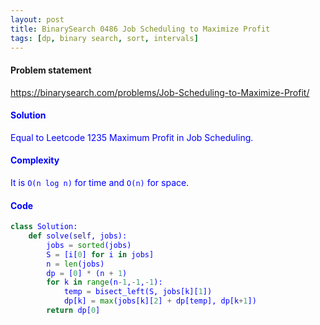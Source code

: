 ```yaml
---
layout: post
title: BinarySearch 0486 Job Scheduling to Maximize Profit
tags: [dp, binary search, sort, intervals]
---
```


#### Problem statement

<a href="https://binarysearch.com/problems/Job-Scheduling-to-Maximize-Profit/"> <font color = blue>https://binarysearch.com/problems/Job-Scheduling-to-Maximize-Profit/

#### Solution
Equal to Leetcode 1235 Maximum Profit in Job Scheduling.

#### Complexity
It is `O(n log n)` for time and `O(n)` for space.

#### Code
```python
class Solution:
    def solve(self, jobs):
        jobs = sorted(jobs)
        S = [i[0] for i in jobs]
        n = len(jobs)
        dp = [0] * (n + 1)
        for k in range(n-1,-1,-1):
            temp = bisect_left(S, jobs[k][1])
            dp[k] = max(jobs[k][2] + dp[temp], dp[k+1])
        return dp[0]
```
